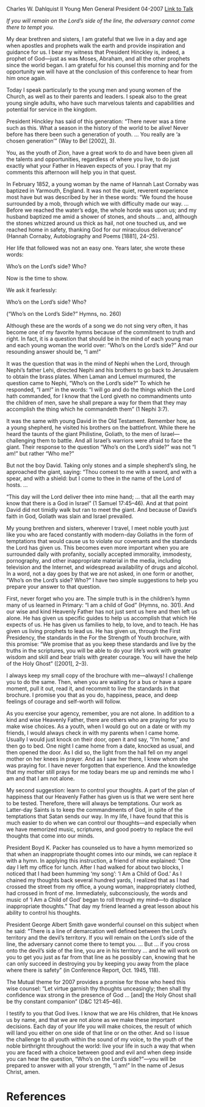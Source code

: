 Charles W. Dahlquist II
Young Men General President
04-2007
[Link to Talk](https://www.churchofjesuschrist.org/study/general-conference/2007/04/whos-on-the-lords-side?lang=eng)

_If you will remain on the Lord’s side of the line, the adversary cannot come there to tempt you._

My dear brethren and sisters, I am grateful that we live in a day and age when apostles and prophets walk the earth and provide inspiration and guidance for us. I bear my witness that President Hinckley is, indeed, a prophet of God—just as was Moses, Abraham, and all the other prophets since the world began. I am grateful for his counsel this morning and for the opportunity we will have at the conclusion of this conference to hear from him once again.

Today I speak particularly to the young men and young women of the Church, as well as to their parents and leaders. I speak also to the great young single adults, who have such marvelous talents and capabilities and potential for service in the kingdom.

President Hinckley has said of this generation: “There never was a time such as this. What a season in the history of the world to be alive! Never before has there been such a generation of youth. … You really are ‘a chosen generation’” (Way to Be! [2002], 3).

You, as the youth of Zion, have a great work to do and have been given all the talents and opportunities, regardless of where you live, to do just exactly what your Father in Heaven expects of you. I pray that my comments this afternoon will help you in that quest.

In February 1852, a young woman by the name of Hannah Last Cornaby was baptized in Yarmouth, England. It was not the quiet, reverent experience most have but was described by her in these words: “We found the house surrounded by a mob, through which we with difficulty made our way. … Before we reached the water’s edge, the whole horde was upon us; and my husband baptized me amid a shower of stones, and shouts … and, although the stones whizzed around us thick as hail, not one touched us, and we reached home in safety, thanking God for our miraculous deliverance” (Hannah Cornaby, Autobiography and Poems [1881], 24–25).

Her life that followed was not an easy one. Years later, she wrote these words:





Who’s on the Lord’s side? Who?

Now is the time to show.

We ask it fearlessly:

Who’s on the Lord’s side? Who?





(“Who’s on the Lord’s Side?” Hymns, no. 260)





Although these are the words of a song we do not sing very often, it has become one of my favorite hymns because of the commitment to truth and right. In fact, it is a question that should be in the mind of each young man and each young woman the world over: “Who’s on the Lord’s side?” And our resounding answer should be, “I am!”

It was the question that was in the mind of Nephi when the Lord, through Nephi’s father Lehi, directed Nephi and his brothers to go back to Jerusalem to obtain the brass plates. When Laman and Lemuel murmured, the question came to Nephi, “Who’s on the Lord’s side?” To which he responded, “I am!” in the words: “I will go and do the things which the Lord hath commanded, for I know that the Lord giveth no commandments unto the children of men, save he shall prepare a way for them that they may accomplish the thing which he commandeth them” (1 Nephi 3:7).

It was the same with young David in the Old Testament. Remember how, as a young shepherd, he visited his brothers on the battlefront. While there he heard the taunts of the giant Philistine, Goliath, to the men of Israel—challenging them to battle. And all Israel’s warriors were afraid to face the giant. Their response to the question “Who’s on the Lord’s side?” was not “I am!” but rather “Who me?”

But not the boy David. Taking only stones and a simple shepherd’s sling, he approached the giant, saying: “Thou comest to me with a sword, and with a spear, and with a shield: but I come to thee in the name of the Lord of hosts. …

“This day will the Lord deliver thee into mine hand; … that all the earth may know that there is a God in Israel” (1 Samuel 17:45–46). And at that point David did not timidly walk but ran to meet the giant. And because of David’s faith in God, Goliath was slain and Israel prevailed.

My young brethren and sisters, wherever I travel, I meet noble youth just like you who are faced constantly with modern-day Goliaths in the form of temptations that would cause us to violate our covenants and the standards the Lord has given us. This becomes even more important when you are surrounded daily with profanity, socially accepted immorality, immodesty, pornography, and other inappropriate material in the media, including television and the Internet, and widespread availability of drugs and alcohol. In a word, not a day goes by that we are not asked, in one form or another, “Who’s on the Lord’s side? Who?” I have two simple suggestions to help you prepare your answer to that question.

First, never forget who you are. The simple truth is in the children’s hymn many of us learned in Primary: “I am a child of God” (Hymns, no. 301). And our wise and kind Heavenly Father has not just sent us here and then left us alone. He has given us specific guides to help us accomplish that which He expects of us. He has given us families to help, to love, and to teach. He has given us living prophets to lead us. He has given us, through the First Presidency, the standards in the For the Strength of Youth brochure, with this promise: “We promise that as you keep these standards and live by the truths in the scriptures, you will be able to do your life’s work with greater wisdom and skill and bear trials with greater courage. You will have the help of the Holy Ghost” ([2001], 2–3).

I always keep my small copy of the brochure with me—always! I challenge you to do the same. Then, when you are waiting for a bus or have a spare moment, pull it out, read it, and recommit to live the standards in that brochure. I promise you that as you do, happiness, peace, and deep feelings of courage and self-worth will follow.

As you exercise your agency, remember, you are not alone. In addition to a kind and wise Heavenly Father, there are others who are praying for you to make wise choices. As a youth, when I would go out on a date or with my friends, I would always check in with my parents when I came home. Usually I would just knock on their door, open it and say, “I’m home,” and then go to bed. One night I came home from a date, knocked as usual, and then opened the door. As I did so, the light from the hall fell on my angel mother on her knees in prayer. And as I saw her there, I knew whom she was praying for. I have never forgotten that experience. And the knowledge that my mother still prays for me today bears me up and reminds me who I am and that I am not alone.

My second suggestion: learn to control your thoughts. A part of the plan of happiness that our Heavenly Father has given us is that we were sent here to be tested. Therefore, there will always be temptations. Our work as Latter-day Saints is to keep the commandments of God, in spite of the temptations that Satan sends our way. In my life, I have found that this is much easier to do when we can control our thoughts—and especially when we have memorized music, scriptures, and good poetry to replace the evil thoughts that come into our minds.

President Boyd K. Packer has counseled us to have a hymn memorized so that when an inappropriate thought comes into our minds, we can replace it with a hymn. In applying this instruction, a friend of mine explained: “One day I left my office for lunch. After I had walked for about two blocks, I noticed that I had been humming ‘my song’: ‘I Am a Child of God.’ As I chained my thoughts back several hundred yards, I realized that as I had crossed the street from my office, a young woman, inappropriately clothed, had crossed in front of me. Immediately, subconsciously, the words and music of ‘I Am a Child of God’ began to roll through my mind—to displace inappropriate thoughts.” That day my friend learned a great lesson about his ability to control his thoughts.

President George Albert Smith gave wonderful counsel on this subject when he said: “There is a line of demarcation well defined between the Lord’s territory and the devil’s territory. If you will remain on the Lord’s side of the line, the adversary cannot come there to tempt you. … But … if you cross onto the devil’s side of the line, you are in his territory … and he will work on you to get you just as far from that line as he possibly can, knowing that he can only succeed in destroying you by keeping you away from the place where there is safety” (in Conference Report, Oct. 1945, 118).

The Mutual theme for 2007 provides a promise for those who heed this wise counsel: “Let virtue garnish thy thoughts unceasingly; then shall thy confidence wax strong in the presence of God … [and] the Holy Ghost shall be thy constant companion” (D&C 121:45–46).

I testify to you that God lives. I know that we are His children, that He knows us by name, and that we are not alone as we make these important decisions. Each day of your life you will make choices, the result of which will land you either on one side of that line or on the other. And so I issue the challenge to all youth within the sound of my voice, to the youth of the noble birthright throughout the world: live your life in such a way that when you are faced with a choice between good and evil and when deep inside you can hear the question, “Who’s on the Lord’s side?”—you will be prepared to answer with all your strength, “I am!” In the name of Jesus Christ, amen.

# References

